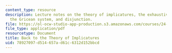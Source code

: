 ```yaml
---
content_type: resource
description: Lecture notes on the theory of implicatures, the exhaustivity generalization,
  the Gricean system, and disjunction.
file: https://ol-ocw-studio-app-production.s3.amazonaws.com/courses/24-954-pragmatics-in-linguistic-theory-spring-2010/78927097d514657ad61c6312d152bbcd_MIT24_954S10_lec05.pdf
file_type: application/pdf
resourcetype: Document
title: Back to the Theory of Implicatures
uid: 78927097-d514-657a-d61c-6312d152bbcd
---
```

